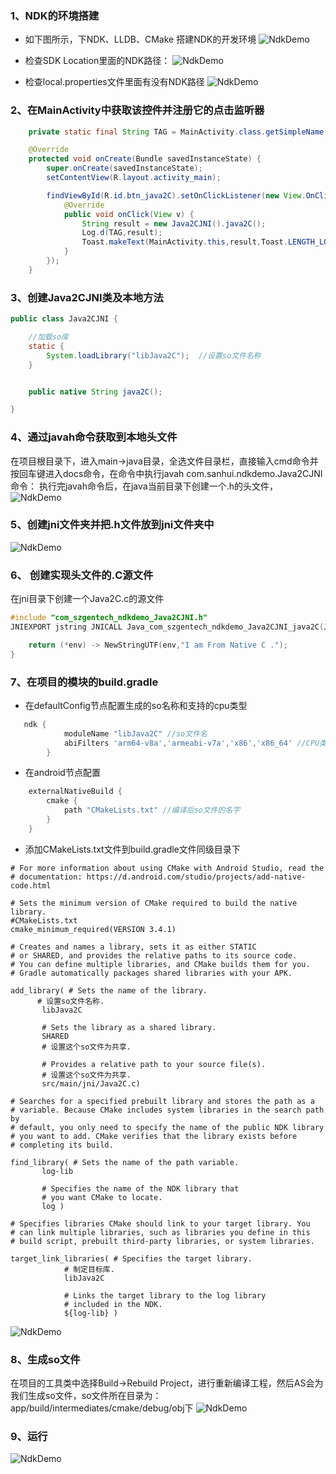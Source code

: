 ### 1、NDK的环境搭建

- 如下图所示，下NDK、LLDB、CMake 搭建NDK的开发环境
![NdkDemo](images/ndk1.png)





- 检查SDK Location里面的NDK路径：
![NdkDemo](images/ndk3.png)

- 检查local.properties文件里面有没有NDK路径
![NdkDemo](images/ndk2.png)


### 2、在MainActivity中获取该控件并注册它的点击监听器
```java
    private static final String TAG = MainActivity.class.getSimpleName();

    @Override
    protected void onCreate(Bundle savedInstanceState) {
        super.onCreate(savedInstanceState);
        setContentView(R.layout.activity_main);

        findViewById(R.id.btn_java2C).setOnClickListener(new View.OnClickListener() {
            @Override
            public void onClick(View v) {
                String result = new Java2CJNI().java2C();
                Log.d(TAG,result);
                Toast.makeText(MainActivity.this,result,Toast.LENGTH_LONG).show();
            }
        });
    }
```

### 3、创建Java2CJNI类及本地方法

```java
public class Java2CJNI {

    //加载so库
    static {
        System.loadLibrary("libJava2C");  //设置so文件名称
    }


    public native String java2C();

}

```

### 4、通过javah命令获取到本地头文件

在项目根目录下，进入main->java目录，全选文件目录栏，直接输入cmd命令并按回车键进入docs命令，在命令中执行javah com.sanhui.ndkdemo.Java2CJNI命令：
执行完javah命令后，在java当前目录下创建一个.h的头文件，
![NdkDemo](images/ndk4.png)


### 5、创建**jni**文件夹并把.h文件放到**jni**文件夹中
![NdkDemo](images/ndk5.png)


### 6、 创建实现头文件的.C源文件
在jni目录下创建一个Java2C.c的源文件
```objectivec
#include "com_szgentech_ndkdemo_Java2CJNI.h"
JNIEXPORT jstring JNICALL Java_com_szgentech_ndkdemo_Java2CJNI_java2C(JNIEnv *env,jobject instance){

    return (*env) -> NewStringUTF(env,"I am From Native C .");
}


```


### 7、在项目的模块的build.gradle
- 在defaultConfig节点配置生成的so名称和支持的cpu类型
```groovy
   ndk {
            moduleName "libJava2C" //so文件名
            abiFilters 'arm64-v8a','armeabi-v7a','x86','x86_64' //CPU类型
        }
```
- 在android节点配置
```groovy
    externalNativeBuild {
        cmake {
            path "CMakeLists.txt" //编译后so文件的名字
        }
    }
```

- 添加CMakeLists.txt文件到build.gradle文件同级目录下

```text
# For more information about using CMake with Android Studio, read the
# documentation: https://d.android.com/studio/projects/add-native-code.html

# Sets the minimum version of CMake required to build the native library.
#CMakeLists.txt
cmake_minimum_required(VERSION 3.4.1)

# Creates and names a library, sets it as either STATIC
# or SHARED, and provides the relative paths to its source code.
# You can define multiple libraries, and CMake builds them for you.
# Gradle automatically packages shared libraries with your APK.

add_library( # Sets the name of the library.
      # 设置so文件名称.
       libJava2C

       # Sets the library as a shared library.
       SHARED
       # 设置这个so文件为共享.

       # Provides a relative path to your source file(s).
       # 设置这个so文件为共享.
       src/main/jni/Java2C.c)

# Searches for a specified prebuilt library and stores the path as a
# variable. Because CMake includes system libraries in the search path by
# default, you only need to specify the name of the public NDK library
# you want to add. CMake verifies that the library exists before
# completing its build.

find_library( # Sets the name of the path variable.
       log-lib

       # Specifies the name of the NDK library that
       # you want CMake to locate.
       log )

# Specifies libraries CMake should link to your target library. You
# can link multiple libraries, such as libraries you define in this
# build script, prebuilt third-party libraries, or system libraries.

target_link_libraries( # Specifies the target library.
            # 制定目标库.
            libJava2C

            # Links the target library to the log library
            # included in the NDK.
            ${log-lib} )
```
![NdkDemo](images/ndk8.png)




### 8、生成so文件
在项目的工具类中选择Build->Rebuild Project，进行重新编译工程，然后AS会为我们生成so文件，so文件所在目录为：app/build/intermediates/cmake/debug/obj下
![NdkDemo](images/ndk6.png)


### 9、运行
![NdkDemo](images/ndk7.png)

